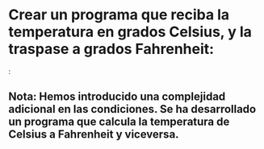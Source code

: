 # Crear un programa que reciba la temperatura en grados Celsius, y la traspase a grados Fahrenheit:
:
## **Nota:** Hemos introducido una complejidad adicional en las condiciones. Se ha desarrollado un programa que calcula la temperatura de Celsius a Fahrenheit y viceversa.